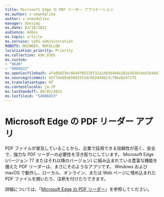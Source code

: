 ```yaml
---
title: Microsoft Edge の PDF リーダー アプリケーション
ms.author: v-smandalika
author: v-smandalika
manager: dansimp
ms.date: 03/10/2021
audience: Admin
ms.topic: article
ms.service: o365-administration
ROBOTS: NOINDEX, NOFOLLOW
localization_priority: Priority
ms.collection: Adm_O365
ms.custom:
- "8640"
- "9004622"
ms.openlocfilehash: afa0b823bc0b40705538f32a1d93b4b8e282e3939c4eb1b44d788cf78e7cfc24
ms.sourcegitcommit: b5f7da89a650d2915dc652449623c78be6247175
ms.translationtype: HT
ms.contentlocale: ja-JP
ms.lasthandoff: 08/05/2021
ms.locfileid: "54086853"
---
```

# <a name="pdf-reader-app-in-microsoft-edge"></a>Microsoft Edge の PDF リーダー アプリ

PDF ファイルが普及していることから、企業で採用できる信頼性が高く、安全で、強力な PDF リーダーの必要性を浮き彫りにしています。 Microsoft Edge (バージョン 77 またはそれ以降のバージョン) に組み込まれている豊富な機能を備えた PDF リーダーは、まさにそのようなアプリです。 Windows および macOS で動作し、ローカル、オンライン、または Web ページに埋め込まれた PDF ファイルを開いたり、注釈を付けたりできます。

詳細については、「[Microsoft Edge の PDF リーダー](https://docs.microsoft.com/deployedge/microsoft-edge-pdf)」を参照してください。
